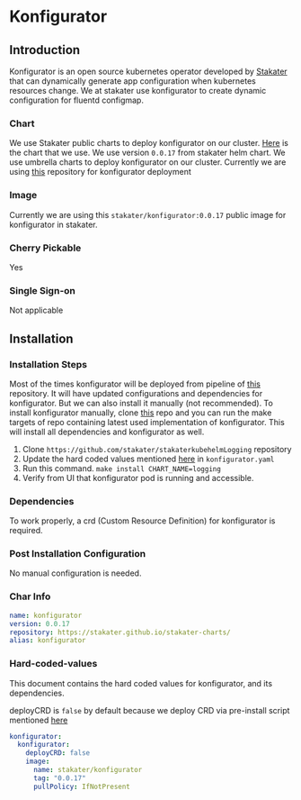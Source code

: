 # Konfigurator

## Introduction

Konfigurator is an open source kubernetes operator developed by [Stakater](https://github.com/stakater) that can dynamically generate app configuration when kubernetes resources change. We at stakater use konfigurator to create dynamic configuration for fluentd configmap.

### Chart

We use Stakater public charts to deploy konfigurator on our cluster. [Here](https://github.com/stakater/Konfigurator/tree/master/deployments/kubernetes/chart/konfigurator) is the chart that we use. We use version `0.0.17` from stakater helm chart. We use umbrella charts to deploy konfigurator on our cluster. Currently we are using [this](https://github.com/stakater/stakaterkubelogging) repository for konfigurator deployment

### Image

Currently we are using this `stakater/konfigurator:0.0.17` public image for konfigurator in stakater.

### Cherry Pickable

Yes

### Single Sign-on

Not applicable

## Installation

### Installation Steps

Most of the times konfigurator will be deployed from pipeline of [this](https://github.com/stakater/stakaterkubehelmLogging) repository. It will have updated configurations and dependencies for konfigurator. But we can also install it manually (not recommended). To install konfigurator manually, clone [this](https://github.com/stakater/stakaterkubehelmLogging) repo and you can run the make targets of repo containing latest used implementation of konfigurator. This will install all dependencies and konfigurator as well.

1. Clone `https://github.com/stakater/stakaterkubehelmLogging` repository
2. Update the hard coded values mentioned [here](#Hard-coded-values) in `konfigurator.yaml`
3. Run this command. `make install CHART_NAME=logging`
4. Verify from UI that konfigurator pod is running and accessible.

### Dependencies

To work properly, a crd (Custom Resource Definition) for konfigurator is required.

### Post Installation Configuration

No manual configuration is needed.

### Char Info

```yaml
name: konfigurator
version: 0.0.17
repository: https://stakater.github.io/stakater-charts/
alias: konfigurator
```

### Hard-coded-values

This document contains the hard coded values for konfigurator, and its dependencies.

deployCRD is `false` by default because we deploy CRD via pre-install script mentioned [here](https://github.com/stakater/StakaterKubeHelmGlobal/blob/master/pre-install/pre-install.sh)

```yaml
konfigurator:
  konfigurator:
    deployCRD: false
    image:
      name: stakater/konfigurator
      tag: "0.0.17"
      pullPolicy: IfNotPresent
```